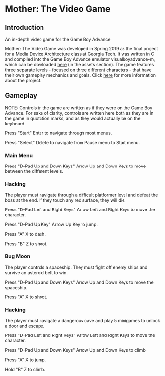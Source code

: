 # Mother: The Video Game
## Introduction
An in-depth video game for the Game Boy Advance

Mother: The Video Game was developed in Spring 2019 as the final project for a Media Device Architecture class at Georgia Tech. It was written in C and compiled into the Game Boy Advance emulator visualboyadvance-m, which can be dowloaded <a href="https://github.com/visualboyadvance-m/visualboyadvance-m/releases">here</a> (in the assets section). The game features three separate levels - focused on three different characters - that have their own gameplay mechanics and goals. Click <a href="https://neobaneling.github.io/mother.html">here</a> for more information about the project.

## Gameplay
NOTE: Controls in the game are written as if they were on the Game Boy Advance. For sake of clarity, controls are written here both as they are in the game in quotation marks, and as they would actually be on the keyboard.

Press "Start" Enter to navigate through most menus.

Press "Select" Delete to navigate from Pause menu to Start menu.

### Main Menu
Press "D-Pad Up and Down Keys" Arrow Up and Down Keys to move between the different levels.

### Hacking
The player must navigate through a difficult platformer level and defeat the boss at the end. If they touch any red surface, they will die.

Press "D-Pad Left and Right Keys" Arrow Left and Right Keys to move the character.

Press "D-Pad Up Key" Arrow Up Key to jump.

Press "A" X to dash.

Press "B" Z to shoot.

### Bug Moon
The player controls a spaceship. They must fight off enemy ships and survive an asteroid belt to win.

Press "D-Pad Up and Down Keys" Arrow Up and Down Keys to move the spaceship.

Press "A" X to shoot.

### Hacking
The player must navigate a dangerous cave and play 5 minigames to unlock a door and escape.

Press "D-Pad Left and Right Keys" Arrow Left and Right Keys to move the character.

Press "D-Pad Up and Down Keys" Arrow Up and Down Keys to climb

Press "A" X to jump.

Hold "B" Z to climb.
